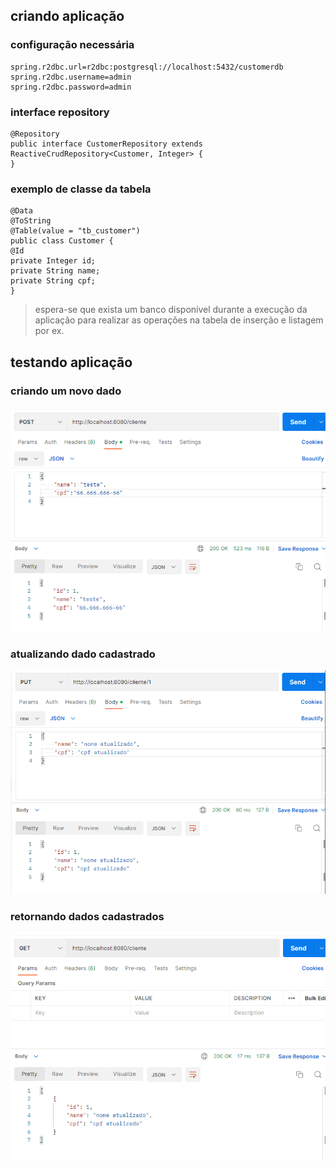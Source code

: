 ## criando aplicação

### configuração necessária

    spring.r2dbc.url=r2dbc:postgresql://localhost:5432/customerdb
    spring.r2dbc.username=admin
    spring.r2dbc.password=admin

### interface repository 

    @Repository
    public interface CustomerRepository extends ReactiveCrudRepository<Customer, Integer> {
    }

### exemplo de classe da tabela

    @Data
    @ToString
    @Table(value = "tb_customer")
    public class Customer {
    @Id
    private Integer id;
    private String name;
    private String cpf;
    }
> espera-se que exista um banco disponível durante a execução da aplicação para realizar as operações na tabela de inserção e listagem por ex.
> 
## testando aplicação

### criando um novo dado 
![img.png](img.png)

### atualizando dado cadastrado
![img_1.png](img_1.png)

### retornando dados cadastrados 
![img_2.png](img_2.png)
